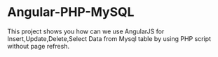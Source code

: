 # Angular-PHP-MySQL
This project shows you how can we use AngularJS for Insert,Update,Delete,Select Data from Mysql table by using PHP script without page refresh.

